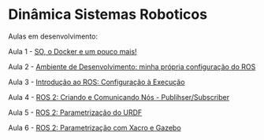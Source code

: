 # Dinâmica Sistemas Roboticos

Aulas em desenvolvimento:

Aula 1 - [SO, o Docker e um pouco mais! ](https://thallys-oliveira.notion.site/1-SO-o-Docker-e-um-pouco-mais-a3b2f33a79ac492c9a7f046272fcc0f1?pvs=4)

Aula 2 - [Ambiente de Desenvolvimento: minha própria configuração do ROS](https://thallys-oliveira.notion.site/2-Ambiente-de-Desenvolvimento-minha-pr-pria-configura-o-do-ROS-08414292a0ac4110b3c539a21873cdf9?pvs=4)

Aula 3 - [Introdução ao ROS: Configuração à Execução](https://thallys-oliveira.notion.site/3-Introdu-o-ao-ROS-Configura-o-Execu-o-bd846d4eeb334aa781a92b510f4de581?pvs=4)

Aula 4 - [ROS 2: Criando e Comunicando Nós - Publihser/Subscriber](https://thallys-oliveira.notion.site/4-ROS-2-Criando-e-Comunicando-N-s-Publihser-Subscriber-8ac7ac35fd2b4bf1aefcb257984550c1?pvs=4)

Aula 5 - [ROS 2: Parametrização do URDF](https://thallys-oliveira.notion.site/5-ROS-2-Parametriza-o-do-URDF-806bd6ae059c424cb8b73578dd724323?pvs=4)

Aula 6 - [ROS 2: Parametrização com Xacro e Gazebo ](https://thallys-oliveira.notion.site/6-ROS-2-Parametriza-o-com-Xacro-e-Gazebo-670fecb099094c099512779502dc2d76?pvs=4)



